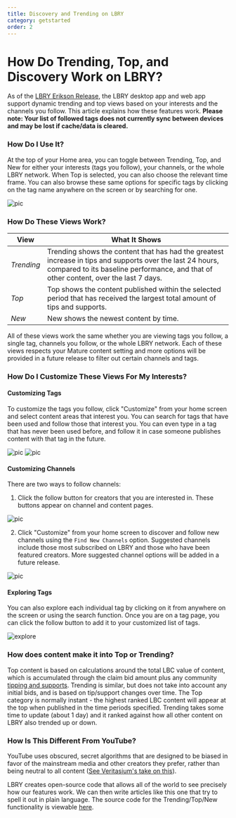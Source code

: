 ```yaml
---
title: Discovery and Trending on LBRY
category: getstarted
order: 2
---
```


# How Do Trending, Top, and Discovery Work on LBRY?

As of the [LBRY Erikson Release](https://github.com/lbryio/lbry-desktop/releases/tag/v0.34.0), the LBRY desktop app and web app support dynamic trending and top views based on your interests and the channels you follow. This article explains how these features work. **Please note: Your list of followed tags does not currently sync between devices and may be lost if cache/data is cleared.**

### How Do I Use It?

At the top of your Home area, you can toggle between Trending, Top, and New for either your interests (tags you follow), your channels, or the whole LBRY network. When Top is selected, you can also choose the relevant time frame. You can also browse these same options for specific tags by clicking on the tag name anywhere on the screen or by searching for one. 

![pic](https://spee.ch/1/options-1.jpeg)

### How Do These Views Work?

| View   |  What It Shows  |
| --- | --- |
| _Trending_ | Trending shows the content that has had the greatest increase in tips and supports over the last 24 hours, compared to its baseline performance, and that of other content, over the last 7 days. |
| _Top_ | Top shows the content published within the selected period that has received the largest total amount of tips and supports. |
| _New_ | New shows the newest content by time. |

All of these views work the same whether you are viewing tags you follow, a single tag, channels you follow, or the whole LBRY network. Each of these views respects your Mature content setting and more options will be provided in a future release to filter out certain channels and tags.

### How Do I Customize These Views For My Interests?

#### Customizing Tags

To customize the tags you follow, click "Customize" from your home screen and select content areas that interest you. You can search for tags that have been used and follow those that interest you. You can even type in a tag that has never been used before, and follow it in case someone publishes content with that tag in the future.

![pic](https://spee.ch/7/customize-2.jpeg)
![pic](https://spee.ch/4/customize-white.jpg)

#### Customizing Channels

There are two ways to follow channels:

1. Click the follow button for creators that you are interested in. These buttons appear on channel and content pages.

![pic](https://spee.ch/6/follow-white.jpg)

2. Click "Customize" from your home screen to discover and follow new channels using the `Find New Channels` option. Suggested channels include those most subscribed on LBRY and those who have been featured creators. More suggested channel options will be added in a future release.

![pic](https://spee.ch/9/channel-2.jpeg)

#### Exploring Tags

You can also explore each individual tag by clicking on it from anywhere on the screen or using the search function. Once you are on a tag page, you can click the follow button to add it to your customized list of tags. 

![explore](https://spee.ch/c/view-tags.jpeg)

### How does content make it into Top or Trending?

Top content is based on calculations around the total LBC value of content, which is accumulated through the claim bid amount plus any community [tipping and supports](https://lbry.com/faq/tipping). Trending is similar, but does not take into account any initial bids, and is based on tip/support changes over time. The Top category is normally instant - the highest ranked LBC content will appear at the top when published in the time periods specified. Trending takes some time to update (about 1 day) and it ranked against how all other content on LBRY also trended up or down. 

### How Is This Different From YouTube?

YouTube uses obscured, secret algorithms that are designed to be biased in favor of the mainstream media and other creators they prefer, rather than being neutral to all content ([See Veritasium's take on this](https://beta.lbry.tv/my-video-went-viral-here-s-why/)).

LBRY creates open-source code that allows all of the world to see precisely how our features work. We can then write articles like this one that try to spell it out in plain language. The source code for the Trending/Top/New functionality is viewable [here](https://github.com/lbryio/lbry-sdk/blob/master/lbry/lbry/wallet/server/db/trending.py). 
